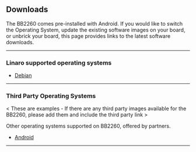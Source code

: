 ## Downloads

The BB2260 comes pre-installed with Android. If you would like to switch the Operating System, update the existing software images on your board, or unbrick your board, this page provides links to the latest software downloads.

***

### Linaro supported operating systems

- [Debian](Debian.md)

***

### Third Party Operating Systems

< These are examples - If there are any third party images available for the BB2260, please add them and include the third party link >

Other operating systems supported on BB2260, offered by partners.

- [Android](AOSP.md)

***
